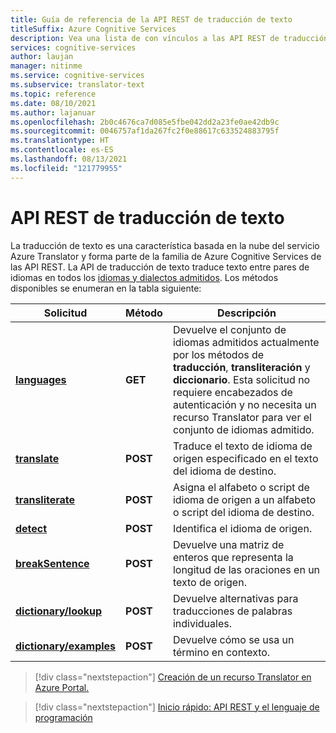 ```yaml
---
title: Guía de referencia de la API REST de traducción de texto
titleSuffix: Azure Cognitive Services
description: Vea una lista de con vínculos a las API REST de traducción de texto.
services: cognitive-services
author: laujan
manager: nitinme
ms.service: cognitive-services
ms.subservice: translator-text
ms.topic: reference
ms.date: 08/10/2021
ms.author: lajanuar
ms.openlocfilehash: 2b0c4676ca7d085e5fbe042dd2a23fe0ae42db9c
ms.sourcegitcommit: 0046757af1da267fc2f0e88617c633524883795f
ms.translationtype: HT
ms.contentlocale: es-ES
ms.lasthandoff: 08/13/2021
ms.locfileid: "121779955"
---
```

# <a name="text-translation-rest-api"></a>API REST de traducción de texto

La traducción de texto es una característica basada en la nube del servicio Azure Translator y forma parte de la familia de Azure Cognitive Services de las API REST. La API de traducción de texto traduce texto entre pares de idiomas en todos los [idiomas y dialectos admitidos](../../language-support.md). Los métodos disponibles se enumeran en la tabla siguiente:

| Solicitud| Método| Descripción|
|---------|--------------|---------|
| [**languages**](v3-0-languages.md) | **GET** | Devuelve el conjunto de idiomas admitidos actualmente por los métodos de **traducción**, **transliteración** y **diccionario**. Esta solicitud no requiere encabezados de autenticación y no necesita un recurso Translator para ver el conjunto de idiomas admitido.|
|[**translate**](v3-0-translate.md) | **POST**| Traduce el texto de idioma de origen especificado en el texto del idioma de destino.|
|[**transliterate**](v3-0-transliterate.md) |  **POST** | Asigna el alfabeto o script de idioma de origen a un alfabeto o script del idioma de destino.
|[**detect**](v3-0-detect.md) | **POST** | Identifica el idioma de origen. |
|[**breakSentence**](v3-0-break-sentence.md) | **POST** | Devuelve una matriz de enteros que representa la longitud de las oraciones en un texto de origen. |
| [**dictionary/lookup**](v3-0-dictionary-lookup.md) | **POST** | Devuelve alternativas para traducciones de palabras individuales. |
| [**dictionary/examples**](v3-0-dictionary-lookup.md) | **POST** | Devuelve cómo se usa un término en contexto. |

> [!div class="nextstepaction"]
> [Creación de un recurso Translator en Azure Portal.](/translator-how-to-signup.md)

> [!div class="nextstepaction"]
> [Inicio rápido: API REST y el lenguaje de programación](../quickstart-translator.md)

